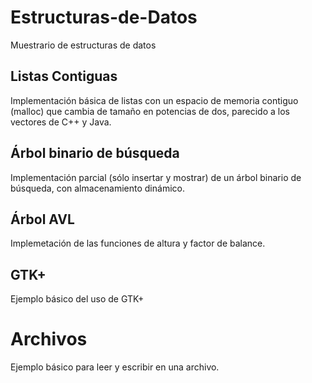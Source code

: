 # Estructuras-de-Datos
Muestrario de estructuras de datos


## Listas Contiguas
Implementación básica de listas con un espacio de memoria contiguo (malloc)
que cambia de tamaño en potencias de dos, parecido a los vectores de C++ y Java.

##  Árbol binario de búsqueda

Implementación parcial (sólo insertar y mostrar)
de un árbol binario de búsqueda, con almacenamiento 
dinámico.

## Árbol AVL

Implemetación de las funciones de altura y factor de balance.

## GTK+

Ejemplo básico del uso de GTK+

# Archivos

Ejemplo básico para leer y escribir en una archivo.


